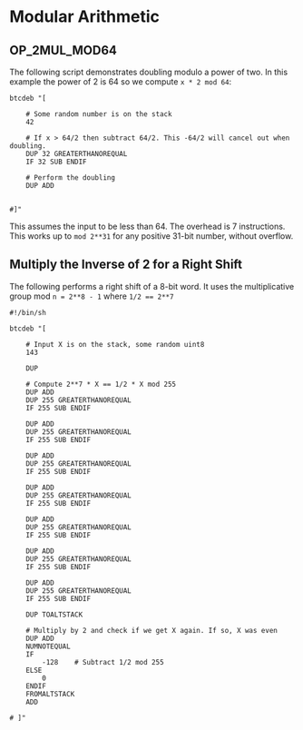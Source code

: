 # Modular Arithmetic 

## OP_2MUL_MOD64

The following script demonstrates doubling modulo a power of two. In this example the power of 2 is 64 so we compute `x * 2 mod 64`:

```
btcdeb "[ 
	
	# Some random number is on the stack
	42	

	# If x > 64/2 then subtract 64/2. This -64/2 will cancel out when doubling.
	DUP 32 GREATERTHANOREQUAL
	IF 32 SUB ENDIF

	# Perform the doubling
	DUP ADD
  
  
#]"
```

This assumes the input to be less than 64. The overhead is 7 instructions. This works up to `mod 2**31` for any positive 31-bit number, without overflow. 


## Multiply the Inverse of 2 for a Right Shift
The following performs a right shift of a 8-bit word. It uses the multiplicative group mod `n = 2**8 - 1` where `1/2 == 2**7`

```
#!/bin/sh

btcdeb "[ 
	
	# Input X is on the stack, some random uint8
	143

	DUP

	# Compute 2**7 * X == 1/2 * X mod 255 
	DUP ADD
	DUP 255 GREATERTHANOREQUAL
	IF 255 SUB ENDIF

	DUP ADD
	DUP 255 GREATERTHANOREQUAL
	IF 255 SUB ENDIF

	DUP ADD
	DUP 255 GREATERTHANOREQUAL
	IF 255 SUB ENDIF

	DUP ADD
	DUP 255 GREATERTHANOREQUAL
	IF 255 SUB ENDIF

	DUP ADD
	DUP 255 GREATERTHANOREQUAL
	IF 255 SUB ENDIF

	DUP ADD
	DUP 255 GREATERTHANOREQUAL
	IF 255 SUB ENDIF

	DUP ADD
	DUP 255 GREATERTHANOREQUAL
	IF 255 SUB ENDIF
	
	DUP TOALTSTACK

	# Multiply by 2 and check if we get X again. If so, X was even
	DUP ADD
	NUMNOTEQUAL
	IF 
		-128	# Subtract 1/2 mod 255
	ELSE
		0
	ENDIF
	FROMALTSTACK
	ADD

# ]"

```
